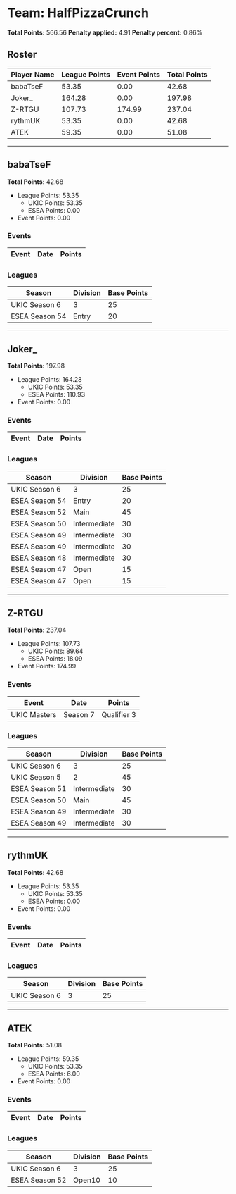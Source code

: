 # Team: HalfPizzaCrunch

**Total Points:** 566.56
**Penalty applied:** 4.91
**Penalty percent:** 0.86%

## Roster
| Player Name | League Points | Event Points | Total Points |
|-------------|--------------|--------------|-------------|
| babaTseF | 53.35 | 0.00 | 42.68 |
| Joker_ | 164.28 | 0.00 | 197.98 |
| Z-RTGU | 107.73 | 174.99 | 237.04 |
| rythmUK | 53.35 | 0.00 | 42.68 |
| ATEK | 59.35 | 0.00 | 51.08 |

---

## babaTseF

**Total Points:** 42.68

- League Points: 53.35
  - UKIC Points: 53.35
  - ESEA Points: 0.00
- Event Points: 0.00

### Events
| Event | Date | Points |
|-------|------|--------|
### Leagues
| Season | Division | Base Points |
|--------|----------|-------------|
| UKIC Season 6 | 3 | 25 |
| ESEA Season 54 | Entry | 20 |
---

## Joker_

**Total Points:** 197.98

- League Points: 164.28
  - UKIC Points: 53.35
  - ESEA Points: 110.93
- Event Points: 0.00

### Events
| Event | Date | Points |
|-------|------|--------|
### Leagues
| Season | Division | Base Points |
|--------|----------|-------------|
| UKIC Season 6 | 3 | 25 |
| ESEA Season 54 | Entry | 20 |
| ESEA Season 52 | Main | 45 |
| ESEA Season 50 | Intermediate | 30 |
| ESEA Season 49 | Intermediate | 30 |
| ESEA Season 49 | Intermediate | 30 |
| ESEA Season 48 | Intermediate | 30 |
| ESEA Season 47 | Open | 15 |
| ESEA Season 47 | Open | 15 |
---

## Z-RTGU

**Total Points:** 237.04

- League Points: 107.73
  - UKIC Points: 89.64
  - ESEA Points: 18.09
- Event Points: 174.99

### Events
| Event | Date | Points |
|-------|------|--------|
| UKIC Masters | Season 7 | Qualifier 3 | 2025-07-08 | 174.99 |
### Leagues
| Season | Division | Base Points |
|--------|----------|-------------|
| UKIC Season 6 | 3 | 25 |
| UKIC Season 5 | 2 | 45 |
| ESEA Season 51 | Intermediate | 30 |
| ESEA Season 50 | Main | 45 |
| ESEA Season 49 | Intermediate | 30 |
| ESEA Season 49 | Intermediate | 30 |
---

## rythmUK

**Total Points:** 42.68

- League Points: 53.35
  - UKIC Points: 53.35
  - ESEA Points: 0.00
- Event Points: 0.00

### Events
| Event | Date | Points |
|-------|------|--------|
### Leagues
| Season | Division | Base Points |
|--------|----------|-------------|
| UKIC Season 6 | 3 | 25 |
---

## ATEK

**Total Points:** 51.08

- League Points: 59.35
  - UKIC Points: 53.35
  - ESEA Points: 6.00
- Event Points: 0.00

### Events
| Event | Date | Points |
|-------|------|--------|
### Leagues
| Season | Division | Base Points |
|--------|----------|-------------|
| UKIC Season 6 | 3 | 25 |
| ESEA Season 52 | Open10 | 10 |